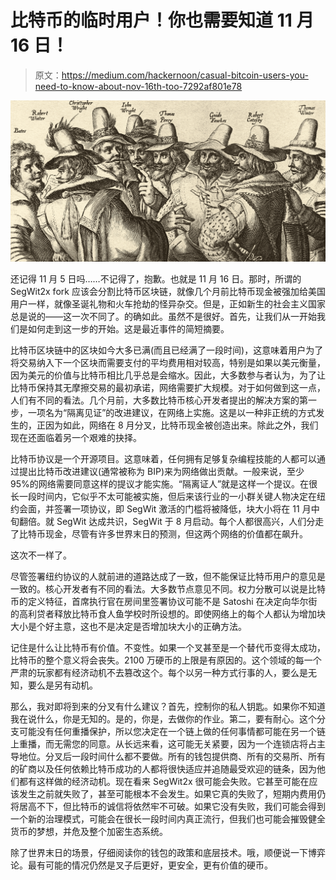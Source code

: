 # 比特币的临时用户！你也需要知道 11 月 16 日！

> 原文：<https://medium.com/hackernoon/casual-bitcoin-users-you-need-to-know-about-nov-16th-too-7292af801e78>

![](img/c16d7a943e462cb6c239c5dc4dccfddd.png)

还记得 11 月 5 日吗……不记得了，抱歉。也就是 11 月 16 日。那时，所谓的 SegWit2x fork 应该会分割比特币区块链，就像几个月前比特币现金被强加给美国用户一样，就像圣诞礼物和火车抢劫的怪异杂交。但是，正如新生的社会主义国家总是说的——这一次不同了。的确如此。虽然不是很好。首先，让我们从一开始我们是如何走到这一步的开始。这是最近事件的简短摘要。

比特币区块链中的区块如今大多已满(而且已经满了一段时间)，这意味着用户为了将交易纳入下一个区块而需要支付的平均费用相对较高，特别是如果以美元衡量，因为美元的价值与比特币相比几乎总是会缩水。因此，大多数参与者认为，为了让比特币保持其无摩擦交易的最初承诺，网络需要扩大规模。对于如何做到这一点，人们有不同的看法。几个月前，大多数比特币核心开发者提出的解决方案的第一步，一项名为“隔离见证”的改进建议，在网络上实施。这是以一种非正统的方式发生的，正因为如此，网络在 8 月分叉，比特币现金被创造出来。除此之外，我们现在还面临着另一个艰难的抉择。

比特币协议是一个开源项目。这意味着，任何拥有足够复杂编程技能的人都可以通过提出比特币改进建议(通常被称为 BIP)来为网络做出贡献。一般来说，至少 95%的网络需要同意这样的提议才能实施。“隔离证人”就是这样一个提议。在很长一段时间内，它似乎不太可能被实施，但后来该行业的一小群关键人物决定在纽约会面，并签署一项协议，即 SegWit 激活的门槛将被降低，块大小将在 11 月中旬翻倍。就 SegWit 达成共识，SegWit 于 8 月启动。每个人都很高兴，人们分走了比特币现金，尽管有许多世界末日的预测，但这两个网络的价值都在飙升。

这次不一样了。

尽管签署纽约协议的人就前进的道路达成了一致，但不能保证比特币用户的意见是一致的。核心开发者有不同的看法。大多数节点意见不同。权力分散可以说是比特币的定义特征，首席执行官在房间里签署协议可能不是 Satoshi 在决定向华尔街的高利贷者释放比特币食人鱼学校时所设想的。即使网络上的每个人都认为增加块大小是个好主意，这也不是决定是否增加块大小的正确方法。

记住是什么让比特币有价值。不变性。如果一个叉甚至是一个替代币变得太成功，比特币的整个意义将会丧失。2100 万硬币的上限是有原因的。这个领域的每一个严肃的玩家都有经济动机不去篡改这个。每个以另一种方式行事的人，要么是无知，要么是另有动机。

那么，我对即将到来的分叉有什么建议？首先，控制你的私人钥匙。如果你不知道我在说什么，你是无知的。是的，你是，去做你的作业。第二，要有耐心。这个分支可能没有任何重播保护，所以您决定在一个链上做的任何事情都可能在另一个链上重播，而无需您的同意。从长远来看，这可能无关紧要，因为一个连锁店将占主导地位。分叉后一段时间什么都不要做。所有的钱包提供商、所有的交易所、所有的矿商以及任何依赖比特币成功的人都将很快适应并追随最受欢迎的链条，因为他们都有这样做的经济动机。现在看来 SegWit2x 很可能会失败。它甚至可能在应该发生之前就失败了，甚至可能根本不会发生。如果它真的失败了，短期内费用仍将居高不下，但比特币的诚信将依然牢不可破。如果它没有失败，我们可能会得到一个新的治理模式，可能会在很长一段时间内真正流行，但我们也可能会摧毁健全货币的梦想，并危及整个加密生态系统。

除了世界末日的场景，仔细阅读你的钱包的政策和底层技术。哦，顺便说一下博弈论。最有可能的情况仍然是叉子后更好，更安全，更有价值的硬币。